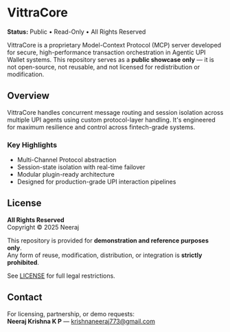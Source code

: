 # VittraCore

**Status:** Public • Read-Only • All Rights Reserved

VittraCore is a proprietary Model-Context Protocol (MCP) server developed for secure, high-performance transaction orchestration in Agentic UPI Wallet systems. This repository serves as a **public showcase only** — it is not open-source, not reusable, and not licensed for redistribution or modification.

## Overview

VittraCore handles concurrent message routing and session isolation across multiple UPI agents using custom protocol-layer handling. It's engineered for maximum resilience and control across fintech-grade systems.

### Key Highlights

- Multi-Channel Protocol abstraction  
- Session-state isolation with real-time failover  
- Modular plugin-ready architecture  
- Designed for production-grade UPI interaction pipelines

## License

**All Rights Reserved**  
Copyright © 2025 Neeraj  

This repository is provided for **demonstration and reference purposes only**.  
Any form of reuse, modification, distribution, or integration is **strictly prohibited**.  

See [LICENSE](./LICENSE) for full legal restrictions.

## Contact

For licensing, partnership, or demo requests:  
**Neeraj Krishna K P** — krishnaneeraj773@gmail.com
